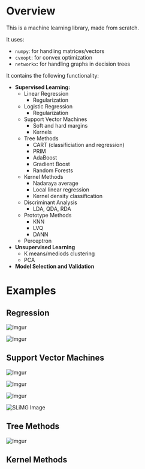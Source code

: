 # Overview

This is a machine learning library, made from scratch.  

It uses:
* `numpy`: for handling matrices/vectors
* `cvxopt`: for convex optimization
* `networkx`: for handling graphs in decision trees

It contains the following functionality:
* **Supervised Learning:**
  * Linear Regression
    * Regularization
  * Logistic Regression
    * Regularization
  * Support Vector Machines
    * Soft and hard margins
    * Kernels
  * Tree Methods
    * CART (classificiation and regression)
    * PRIM
    * AdaBoost
    * Gradient Boost
    * Random Forests
  * Kernel Methods
    * Nadaraya average
    * Local linear regression
    * Kernel density classification
  * Discriminant Analysis
    * LDA, QDA, RDA
  * Prototype Methods
    * KNN
    * LVQ
    * DANN
  * Perceptron
* **Unsupervised Learning**
  * K means/mediods clustering
  * PCA
* **Model Selection and Validation**

# Examples
## Regression

![Imgur](http://i.imgur.com/YJl0DfM.png)

![Imgur](http://i.imgur.com/eOarDws.png)

## Support Vector Machines

![Imgur](http://i.imgur.com/Uw4puZ1.jpg)

![Imgur](http://i.imgur.com/dpSlL5z.jpg)

![Imgur](http://i.imgur.com/9Fw80Ex.png)

![SLiMG Image](https://i.sli.mg/PI5jJl.png)

## Tree Methods

![Imgur](http://i.imgur.com/Mmkehxq.png)

## Kernel Methods


